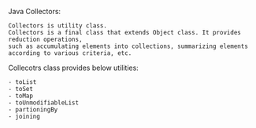 Java Collectors:

    Collectors is utility class.
    Collectors is a final class that extends Object class. It provides reduction operations,
    such as accumulating elements into collections, summarizing elements according to various criteria, etc.
    
Collecotrs class provides below utilities:

    - toList
    - toSet
    - toMap
    - toUnmodifiableList
    - partioningBy
    - joining
    